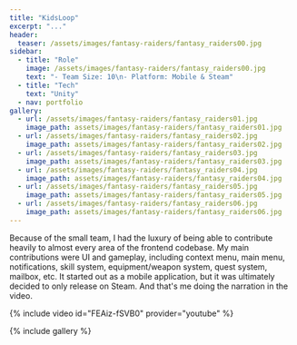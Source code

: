 ```yaml
---
title: "KidsLoop"
excerpt: "..."
header:
  teaser: /assets/images/fantasy-raiders/fantasy_raiders00.jpg
sidebar:
  - title: "Role"
    image: /assets/images/fantasy-raiders/fantasy_raiders00.jpg
    text: "- Team Size: 10\n- Platform: Mobile & Steam"
  - title: "Tech"
    text: "Unity"
  - nav: portfolio
gallery:
  - url: /assets/images/fantasy-raiders/fantasy_raiders01.jpg
    image_path: assets/images/fantasy-raiders/fantasy_raiders01.jpg
  - url: /assets/images/fantasy-raiders/fantasy_raiders02.jpg
    image_path: assets/images/fantasy-raiders/fantasy_raiders02.jpg
  - url: /assets/images/fantasy-raiders/fantasy_raiders03.jpg
    image_path: assets/images/fantasy-raiders/fantasy_raiders03.jpg
  - url: /assets/images/fantasy-raiders/fantasy_raiders04.jpg
    image_path: assets/images/fantasy-raiders/fantasy_raiders04.jpg
  - url: /assets/images/fantasy-raiders/fantasy_raiders05.jpg
    image_path: assets/images/fantasy-raiders/fantasy_raiders05.jpg
  - url: /assets/images/fantasy-raiders/fantasy_raiders06.jpg
    image_path: assets/images/fantasy-raiders/fantasy_raiders06.jpg
---
```


Because of the small team, I had the luxury of being able to contribute heavily to almost every area of the frontend codebase. My main contributions were UI and gameplay, including context menu, main menu, notifications, skill system, equipment/weapon system, quest system, mailbox, etc. It started out as a mobile application, but it was ultimately decided to only release on Steam. And that's me doing the narration in the video.

{% include video id="FEAiz-fSVB0" provider="youtube" %}

{% include gallery %}